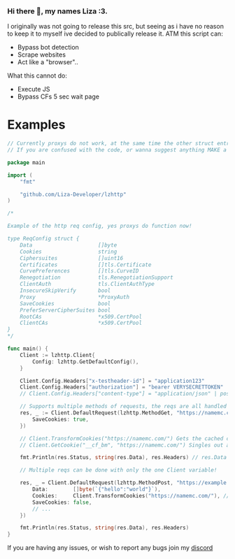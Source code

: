 ### Hi there 👋, my names Liza :3.
I originally was not going to release this src, but seeing as i have no reason to keep it to myself ive decided to publically release it.
ATM this script can:
- Bypass bot detection
- Scrape websites
- Act like a "browser"..

What this cannot do:
- Execute JS
- Bypass CFs 5 sec wait page

# Examples
```go
// Currently proxys do not work, at the same time the other struct entrys for the ReqConfig is experimental, i also am unsure if CONNECT works.
// If you are confused with the code, or wanna suggest anything MAKE a pull request or post a issue message.

package main

import (
	"fmt"

	"github.com/Liza-Developer/lzhttp"
)

/*

Example of the http req config, yes proxys do function now!

type ReqConfig struct {
    Data                     []byte
    Cookies                  string
    Ciphersuites             []uint16
    Certificates             []tls.Certificate
    CurvePreferences         []tls.CurveID
    Renegotiation            tls.RenegotiationSupport
    ClientAuth               tls.ClientAuthType
    InsecureSkipVerify       bool
    Proxy                    *ProxyAuth
    SaveCookies              bool
    PreferServerCipherSuites bool
    RootCAs                  *x509.CertPool
    ClientCAs                *x509.CertPool
}
*/

func main() {
	Client := lzhttp.Client{
		Config: lzhttp.GetDefaultConfig(),
	}

	Client.Config.Headers["x-testheader-id"] = "application123"
	Client.Config.Headers["authorization"] = "bearer VERYSECRETTOKEN"
	// Client.Config.Headers["content-type"] = "application/json" | post req etc.

	// Supports multiple methods of requests, the reqs are all handled under one function.
	res, _ := Client.DefaultRequest(lzhttp.MethodGet, "https://namemc.com/", lzhttp.ReqConfig{ // "GET"
		SaveCookies: true,
	})

	// Client.TransformCookies("https://namemc.com/") Gets the cached cookies from the previous request.
	// Client.GetCookie("__cf_bm", "https://namemc.com/") Singles out a cookie and returns only that value.

	fmt.Println(res.Status, string(res.Data), res.Headers) // res.Data = []byte

	// Multiple reqs can be done with only the one Client variable!

	res, _ = Client.DefaultRequest(lzhttp.MethodPost, "https://example.post/api/v2/test", lzhttp.ReqConfig{ // "POST"
		Data:        []byte(`{"hello":"world"}`),
		Cookies:     Client.TransformCookies("https://namemc.com/"), // Transform cookies gets all the cached cookies in the url and organizes them.
		SaveCookies: false,
		// ...
	})

	fmt.Println(res.Status, string(res.Data), res.Headers)
}
```

If you are having any issues, or wish to report any bugs join my [discord](https://discord.gg/a8EQ97ZfgK)
